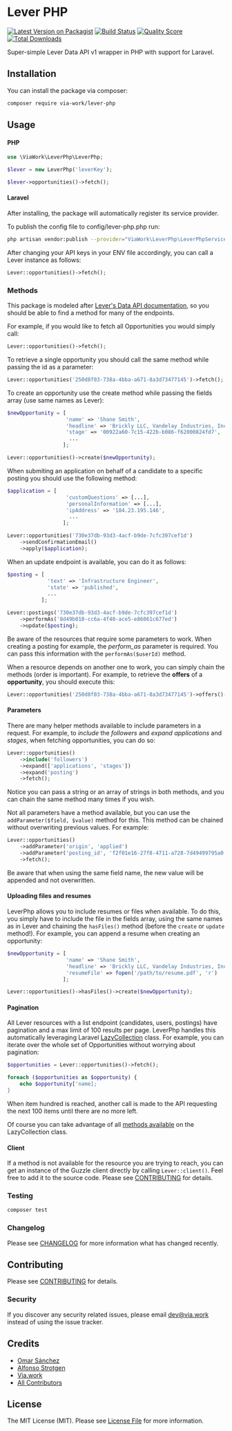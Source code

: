 # Lever PHP

[![Latest Version on Packagist](https://img.shields.io/packagist/v/via-work/lever-php.svg?style=flat-square)](https://packagist.org/packages/via-work/lever-php)
[![Build Status](https://img.shields.io/travis/via-work/lever-php/master.svg?style=flat-square)](https://travis-ci.org/via-work/lever-php)
[![Quality Score](https://img.shields.io/scrutinizer/g/via-work/lever-php.svg?style=flat-square)](https://scrutinizer-ci.com/g/via-work/lever-php)
[![Total Downloads](https://img.shields.io/packagist/dt/via-work/lever-php.svg?style=flat-square)](https://packagist.org/packages/via-work/lever-php)

Super-simple Lever Data API v1 wrapper in PHP with support for Laravel.

## Installation

You can install the package via composer:

```bash
composer require via-work/lever-php
```

## Usage

#### PHP

``` php
use \ViaWork\LeverPhp\LeverPhp;

$lever = new LeverPhp('leverKey');

$lever->opportunities()->fetch();

```

#### Laravel

After installing, the package will automatically register its service provider.

To publish the config file to config/lever-php.php run:

``` bash
php artisan vendor:publish --provider="ViaWork\LeverPhp\LeverPhpServiceProvider"
```

After changing your API keys in your ENV file accordingly, you can call a Lever instance as follows:

``` php
Lever::opportunities()->fetch();
```

### Methods

This package is modeled after [Lever's Data API documentation](https://hire.lever.co/developer/documentation), so you should be able to find a method for many of the endpoints.

For example, if you would like to fetch all Opportunities you would simply call:
 
 ``` php
 Lever::opportunities()->fetch();
```


To retrieve a single opportunity you should call the same method while passing the id as a parameter: 

``` php
Lever::opportunities('250d8f03-738a-4bba-a671-8a3d73477145')->fetch();
```

To create an opportunity use the create method while passing the fields array (use same names as Lever):

``` php
$newOpportunity = [
                   'name' => 'Shane Smith',
                   'headline' => 'Brickly LLC, Vandelay Industries, Inc, Central Perk',
                   'stage' => '00922a60-7c15-422b-b086-f62000824fd7',
                    ...
                  ];

Lever::opportunities()->create($newOpportunity);
```

When submiting an application on behalf of a candidate to a specific posting you should use the following method:
 
``` php
$application = [
                   'customQuestions' => [...],
                   'personalInformation' => [...],
                   'ipAddress' => '184.23.195.146',
                    ...
                  ];

Lever::opportunities('730e37db-93d3-4acf-b9de-7cfc397cef1d')
    ->sendConfirmationEmail()
    ->apply($application);
```


When an update endpoint is available, you can do it as follows:

``` php
$posting = [
             'text' => 'Infrastructure Engineer',
             'state' => 'published',
             ...
           ];

Lever::postings('730e37db-93d3-4acf-b9de-7cfc397cef1d')
    ->performAs('8d49b010-cc6a-4f40-ace5-e86061c677ed')
    ->update($posting);
```

Be aware of the resources that require some parameters to work. When creating a posting for example, the _perform_as_ parameter is required. You can pass this information with the `performAs($userId)` method.

When a resource depends on another one to work, you can simply chain the methods (order is important). For example, to retrieve the **offers** of a **opportunity**, you should execute this:

``` php
Lever::opportunities('250d8f03-738a-4bba-a671-8a3d73477145')->offers()->fetch();
```



#### Parameters

There are many helper methods available to include parameters in a request. For example, to _include_ the _followers_ and _expand applications_ and _stages_, when fetching opportunities, you can do so:

```php
Lever::opportunities()
    ->include('followers')
    ->expand(['applications', 'stages'])
    ->expand('posting')
    ->fetch();
```

Notice you can pass a string or an array of strings in both methods, and you can chain the same method many times if you wish. 

Not all parameters have a method available, but you can use the `addParameter($field, $value)` method for this. This method can be chained without overwriting previous values. For example:

 ```php
 Lever::opportunities()
     ->addParameter('origin', 'applied')
     ->addParameter('posting_id', 'f2f01e16-27f8-4711-a728-7d49499795a0')
     ->fetch();
 ```
Be aware that when using the same field name, the new value will be appended and not overwritten. 

#### Uploading files and resumes

LeverPhp allows you to include resumes or files when available. To do this, you simply have to include the file in the fields array, using the same names as in Lever and chaining the `hasFiles()` method (before the `create` or `update` method!). For example, you can append a resume when creating an opportunity: 


``` php
$newOpportunity = [
                   'name' => 'Shane Smith',
                   'headline' => 'Brickly LLC, Vandelay Industries, Inc, Central Perk',
                   'resumeFile' => fopen('/path/to/resume.pdf', 'r')
                  ];

Lever::opportunities()->hasFiles()->create($newOpportunity);
```

#### Pagination

All Lever resources with a list endpoint (candidates, users, postings) have pagination and a max limit of 100 results per page. LeverPhp handles this automatically leveraging Laravel [LazyCollection](https://laravel.com/docs/6.x/collections#lazy-collections) class. For example, you can iterate over the whole set of Opportunities without worrying about pagination:

 ``` php
 $opportunities = Lever::opportunities()->fetch();

 foreach ($opportunities as $opportunity) {
     echo $opportunity['name];
 }
``` 

When item hundred is reached, another call is made to the API requesting the next 100 items until there are no more left.

Of course you can take advantage of all [methods available](https://laravel.com/docs/6.x/collections#the-enumerable-contract) on the LazyCollection class. 

#### Client

If a method is not available for the resource you are trying to reach, you can get an instance of the Guzzle client directly by calling `Lever::client()`. Feel free to add it to the source code. Please see [CONTRIBUTING](CONTRIBUTING.md) for details.


### Testing

``` bash
composer test
```

### Changelog

Please see [CHANGELOG](CHANGELOG.md) for more information what has changed recently.

## Contributing


Please see [CONTRIBUTING](CONTRIBUTING.md) for details.

### Security

If you discover any security related issues, please email dev@via.work instead of using the issue tracker.

## Credits

- [Omar Sánchez](https://github.com/omarsancas)
- [Alfonso Strotgen](https://github.com/strotgen)
- [Via.work](https://github.com/via-work)
- [All Contributors](../../contributors)

## License

The MIT License (MIT). Please see [License File](LICENSE.md) for more information.

